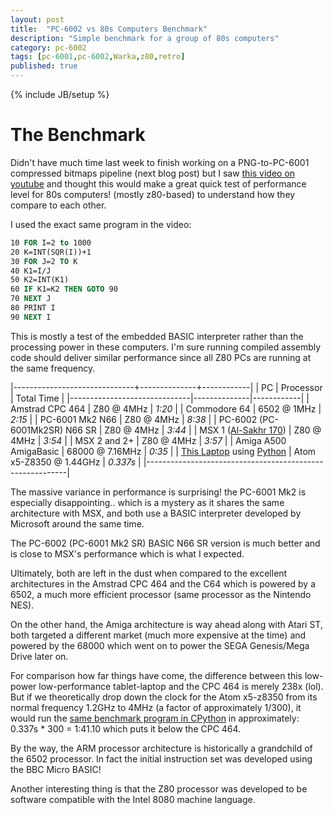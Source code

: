 ```yaml
---
layout: post
title:  "PC-6002 vs 80s Computers Benchmark"
description: "Simple benchmark for a group of 80s computers"
category: pc-6002
tags: [pc-6001,pc-6002,Warka,z80,retro]
published: true
---
```


{% include JB/setup %}

[asmblit_gif]: {{site.baseurl}}assets/photos/pc6002/asmblit.gif
[blitz_demo_gif]: {{site.baseurl}}assets/photos/pc6002/blitz_demo.gif
[mode3_text_gif]: {{site.baseurl}}assets/photos/pc6002/mode3_text.gif

# The Benchmark

Didn't have much time last week to finish working on a PNG-to-PC-6001 compressed bitmaps pipeline (next blog post) but I saw [this video on youtube](https://www.youtube.com/watch?v=pxye-RbKFpY) and thought this would make a great quick test of performance level for 80s computers! (mostly z80-based) to understand how they compare to each other.

I used the exact same program in the video:

~~~~ vb
10 FOR I=2 to 1000
20 K=INT(SQR(I))+1
30 FOR J=2 TO K
40 K1=I/J
50 K2=INT(K1)
60 IF K1=K2 THEN GOTO 90
70 NEXT J
80 PRINT I
90 NEXT I
~~~~

This is mostly a test of the embedded BASIC interpreter rather than the processing power in these computers. I'm sure running compiled assembly code should deliver similar performance since all Z80 PCs are running at the same frequency.

|------------------------------+--------------+------------|
| PC                           | Processor    | Total Time |
|------------------------------|--------------|------------|
| Amstrad CPC 464              | Z80 @ 4MHz   | *1:20*     |
| Commodore 64                 | 6502 @ 1MHz  | *2:15*     |
| PC-6001 Mk2 N66              | Z80 @ 4MHz   | *8:38*     |
| PC-6002 (PC-6001Mk2SR) N66 SR | Z80 @ 4MHz   | *3:44*     |
| MSX 1 ([Al-Sakhr 170](https://en.wikipedia.org/wiki/Sakhr_Computers)) | Z80 @ 4MHz | *3:54* |
| MSX 2 and 2+                 | Z80 @ 4MHz   | *3:57*     |
| Amiga A500 AmigaBasic        | 68000 @ 7.16MHz | *0:35*  |
| [This Laptop](https://www.asus.com/2-in-1-PCs/ASUS-Transformer-Mini-T102HA/specifications/) using [Python](https://pastebin.com/0RN4fb0p) | Atom x5-Z8350 @ 1.44GHz | *0.337s* |
|----------------------------------------------------------|

The massive variance in performance is surprising! the PC-6001 Mk2 is especially disappointing.. which is a mystery as it shares the same architecture with MSX, and both use a BASIC interpreter developed by Microsoft around the same time.

The PC-6002 (PC-6001 Mk2 SR) BASIC N66 SR version is much better and is close to MSX's performance which is what I expected.

Ultimately, both are left in the dust when compared to the excellent architectures in the Amstrad CPC 464 and the C64 which is powered by a 6502, a much more efficient processor (same processor as the Nintendo NES).

On the other hand, the Amiga architecture is way ahead along with Atari ST, both targeted a different market (much more expensive at the time) and powered by the 68000 which went on to power the SEGA Genesis/Mega Drive later on. 

For comparison how far things have come, the difference between this low-power low-performance tablet-laptop and the CPC 464 is merely 238x (lol). But if we theoretically drop down the clock for the Atom x5-z8350 from its normal frequency 1.2GHz to 4MHz (a factor of approximately 1/300), it would run the [same benchmark program in CPython](https://pastebin.com/0RN4fb0p) in approximately: 0.337s * 300 = 1:41.10 which puts it below the CPC 464.

By the way, the ARM processor architecture is historically a grandchild of the 6502 processor. In fact the initial instruction set was developed using the BBC Micro BASIC!

Another interesting thing is that the Z80 processor was developed to be software compatible with the Intel 8080 machine language.